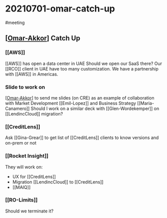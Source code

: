 # 20210701-omar-catch-up
#meeting

## [[Omar-Akkor]] Catch Up 

### [[AWS]]
[[AWS]] has open a data center in UAE
Should we open our SaaS there?
Our [[RCO]] client in UAE have too many customization.
We have a partnership with [[AWS]] in Americas.

### Slide to work on
[[Omar-Akkor]] to send me slides (on CRE) as an example of collaboration with Market Development [[Emil-Lopez]] and Business Strategy [[Maria-Canamero]]
Should I work on a similar deck with [[Glen-Wordekemper]] on [[LendincCloud]] migration?

### [[CreditLens]]
Ask [[Gina-Grear]] to get list of [[CreditLens]] clients to know versions and on-prem or not

### [[Rocket Insight]]
They will work on:
- UX for [[CreditLens]]
- Migration [[LendincCloud]] to [[CreditLens]]
- [[MAIQ]]

### [[RO-Limits]]
Should we terminate it?

[//begin]: # "Autogenerated link references for markdown compatibility"
[Omar-Akkor]: Omar-Akkor "Omar Akkor"
[//end]: # "Autogenerated link references"
